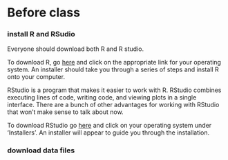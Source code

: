 # Before class

### install R and RSudio

Everyone should download both R and R studio. 

To download R, go [here](http://cran.mtu.edu/) and click on the appropriate link for your operating system. An installer should take you through a series of steps and install R onto your computer.

RStudio is a program that makes it easier to work with R. RStudio combines executing lines of code, writing code, and viewing plots in a single interface. There are a bunch of other advantages for working with RStudio that won’t make sense to talk about now.

To download RStudio go [here](https://www.rstudio.com/products/rstudio/download/) and click on your operating system under ‘Installers’. An installer will appear to guide you through the installation.

### download data files
